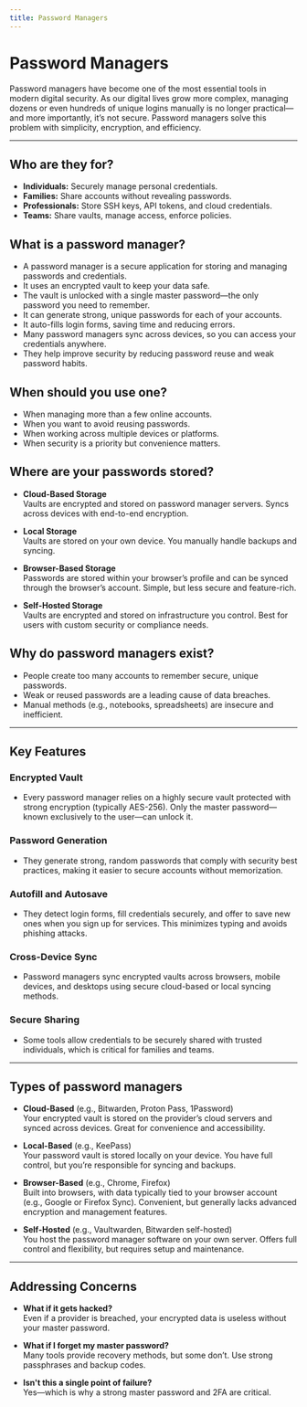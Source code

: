 ```yaml
---
title: Password Managers
---
```


# Password Managers

Password managers have become one of the most essential tools in modern digital security. As our digital lives grow more complex, managing dozens or even hundreds of unique logins manually is no longer practical—and more importantly, it’s not secure. Password managers solve this problem with simplicity, encryption, and efficiency.

---
## Who are they for?

- **Individuals:** Securely manage personal credentials.
- **Families:** Share accounts without revealing passwords.
- **Professionals:** Store SSH keys, API tokens, and cloud credentials.
- **Teams:** Share vaults, manage access, enforce policies.

## What is a password manager?

- A password manager is a secure application for storing and managing passwords and credentials.
- It uses an encrypted vault to keep your data safe.
- The vault is unlocked with a single master password—the only password you need to remember.
- It can generate strong, unique passwords for each of your accounts.
- It auto-fills login forms, saving time and reducing errors.
- Many password managers sync across devices, so you can access your credentials anywhere.
- They help improve security by reducing password reuse and weak password habits.

## When should you use one?

- When managing more than a few online accounts.
- When you want to avoid reusing passwords.
- When working across multiple devices or platforms.
- When security is a priority but convenience matters.

## Where are your passwords stored?

- **Cloud-Based Storage**  
  Vaults are encrypted and stored on password manager servers. Syncs across devices with end-to-end encryption.

- **Local Storage**  
  Vaults are stored on your own device. You manually handle backups and syncing.

- **Browser-Based Storage**  
  Passwords are stored within your browser’s profile and can be synced through the browser’s account. Simple, but less secure and feature-rich.

- **Self-Hosted Storage**  
  Vaults are encrypted and stored on infrastructure you control. Best for users with custom security or compliance needs.

## Why do password managers exist?

- People create too many accounts to remember secure, unique passwords.
- Weak or reused passwords are a leading cause of data breaches.
- Manual methods (e.g., notebooks, spreadsheets) are insecure and inefficient.

---
## Key Features

### Encrypted Vault
- Every password manager relies on a highly secure vault protected with strong encryption (typically AES-256). Only the master password—known exclusively to the user—can unlock it.

### Password Generation
- They generate strong, random passwords that comply with security best practices, making it easier to secure accounts without memorization.

### Autofill and Autosave
- They detect login forms, fill credentials securely, and offer to save new ones when you sign up for services. This minimizes typing and avoids phishing attacks.

### Cross-Device Sync
- Password managers sync encrypted vaults across browsers, mobile devices, and desktops using secure cloud-based or local syncing methods.

### Secure Sharing
- Some tools allow credentials to be securely shared with trusted individuals, which is critical for families and teams.

---
## Types of password managers

- **Cloud-Based** (e.g., Bitwarden, Proton Pass, 1Password)  
  Your encrypted vault is stored on the provider’s cloud servers and synced across devices. Great for convenience and accessibility.

- **Local-Based** (e.g., KeePass)  
  Your password vault is stored locally on your device. You have full control, but you’re responsible for syncing and backups.

- **Browser-Based** (e.g., Chrome, Firefox)  
  Built into browsers, with data typically tied to your browser account (e.g., Google or Firefox Sync). Convenient, but generally lacks advanced encryption and management features.

- **Self-Hosted** (e.g., Vaultwarden, Bitwarden self-hosted)  
  You host the password manager software on your own server. Offers full control and flexibility, but requires setup and maintenance.

---
## Addressing Concerns

- **What if it gets hacked?**  
  Even if a provider is breached, your encrypted data is useless without your master password.

- **What if I forget my master password?**  
  Many tools provide recovery methods, but some don’t. Use strong passphrases and backup codes.

- **Isn't this a single point of failure?**  
  Yes—which is why a strong master password and 2FA are critical.